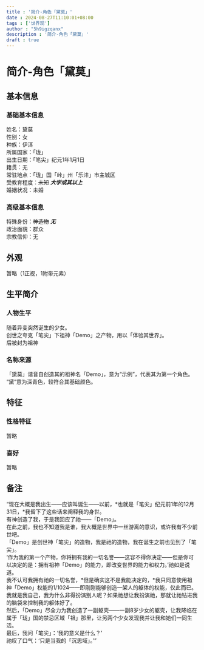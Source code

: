 ```yaml
---
title : '简介-角色「黛莫」'
date : 2024-08-27T11:10:01+08:00
tags : ['世界观']
author : "5h9igzqanx"
description : '简介-角色「黛莫」'
draft : true
---
```


# 简介-角色「黛莫」

## 基本信息

### 基础基本信息

姓名：黛莫  
性别：女  
种族：伊洱  
所属国家：「珑」  
出生日期：「笔尖」纪元1年1月1日  
籍贯：无  
常驻地点：「珑」国「峠」州「乐沣」市主城区  
受教育程度：~~未知~~ ***大学或其以上***  
婚姻状况：未婚  

### 高级基本信息

特殊身份：~~神造物~~ ***无***  
政治面貌：群众  
宗教信仰：无  

## 外观

暂略（1正视，1附带元素）

## 生平简介

### 人物生平

随着异变突然诞生的少女。  
创世之夸克「笔尖」下祖神「Demo」之产物，用以「体验其世界」。  
后被封为祖神  

### 名称来源

「黛莫」谐音自创造其的祖神名「Demo」，意为“示例”，代表其为第一个角色。  
“黛”意为深青色，较符合其基础颜色。  

## 特征

### 性格特征

暂略

### 喜好

暂略

## 备注

“现在大概是我出生——应该叫诞生——以前，*也就是「笔尖」纪元前1年的12月31日，*我留下了这些话来阐释我的身世。  
有神创造了我，于是我回应了祂——「Demo」。  
在此之前，我也不知道我是谁，我大概是世界中一丝游离的意识，或许我有不少前世吧。  
「Demo」是创世神「笔尖」的造物，我是祂的造物，我在诞生之前也见到了「笔尖」。  
‘作为我的第一个产物，你将拥有我的一切名誉——这容不得你决定——但是你可以决定的是：拥有祖神「Demo」的能力，即改变世界的能力和权力。’祂如是说道。  
我不认可我拥有祂的一切名誉，*但是确实这不是我能决定的，*我只同意使用祖神「Demo」权能的1/1024——即刚刚能够创造一架人的躯体的权能，仅此而已。  
我就是我自己，我为什么非得扮演别人呢？如果祂想让我扮演祂，那就让祂钻进我的脑袋来控制我的躯体好了。  
然后，「Demo」尽全力为我创造了一副躯壳——一副8岁少女的躯壳，让我降临在属于「珑」国的禁忌区域「祖」那里，让另两个少女发现我并让我和她们一同生活。  
最后，我问「笔尖」：‘我的意义是什么？’  
祂叹了口气：‘只是当我的「沉思域」。’”  
